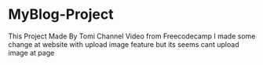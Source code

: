 # MyBlog-Project
This Project Made By Tomi Channel Video from Freecodecamp
I made some change at website with upload image feature but its seems cant upload image at page
